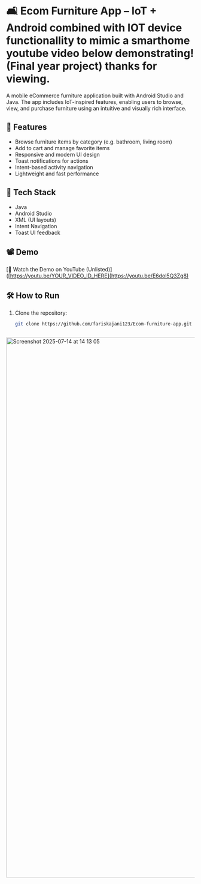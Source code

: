 # 🛋️ Ecom Furniture App – IoT + Android combined with IOT device functionallity to mimic a smarthome youtube video below demonstrating! (Final year project) thanks for viewing.

A mobile eCommerce furniture application built with Android Studio and Java. The app includes IoT-inspired features, enabling users to browse, view, and purchase furniture using an intuitive and visually rich interface. 

## 📱 Features

- Browse furniture items by category (e.g. bathroom, living room)
- Add to cart and manage favorite items
- Responsive and modern UI design
- Toast notifications for actions
- Intent-based activity navigation
- Lightweight and fast performance

## 🧰 Tech Stack

- Java
- Android Studio
- XML (UI layouts)
- Intent Navigation
- Toast UI feedback

## 📽 Demo

[🎥 Watch the Demo on YouTube (Unlisted)]([https://youtu.be/YOUR_VIDEO_ID_HERE](https://youtu.be/E6dol5Q3Zg8)

## 🛠 How to Run

1. Clone the repository:
   ```bash
   git clone https://github.com/fariskajani123/Ecom-furniture-app.git



<img width="2560" height="1439" alt="Screenshot 2025-07-14 at 14 13 05" src="https://github.com/user-attachments/assets/2dabc45f-a099-4548-80b4-8760f9eb8a5c" />
